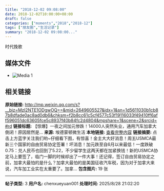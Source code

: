 ```yaml
---
title: "2018-12-02 09:08:00"
date: 2018-12-02T10:00:00+08:00
draft: false
categories: ["moments","2018","2018-12"]
tags: ["朋友圈","生活记录"]
summary: "2018-12-02 09:08:00..."
---
```


时代挽歌

## 媒体文件

- ![Media 1](/Moments/photos/2018-12-02/201812020908000.jpg)

## 相关链接

**原始链接:** http://mp.weixin.qq.com/s?__biz=MzI2NTE1ODgwOQ==&mid=2649605527&idx=1&sn=1d5611030b1cb87b8dfade0ac8ad0db6&chksm=f2b8cc61c5cf4577c53f19116033f49410ff6aff596051dc63605fce5c8937f40b84fc2d4804&mpshare=1&scene=2&srcid=#rd
**链接标题:** 【惊爆】一夜之间加元惨跌！14000人突然失业，通用汽车加拿大倒闭！原因居然是…
**来源:** 埃德蒙顿微生活
**本地链接:** [查看完整内容](/link_content/2018/12/2018-12-02/link_content/)
**链接摘要:** 点击上方蓝字关注我们哟~仔细看下图，有惊喜！金主大大好消息！周五USMCA最新三个国家的自由贸易协定签署！坏消息！加元跌至自6月以来最低！一度跌破0.75：兑人民币也回到了5.22，不少留学生这两天都在加紧换钱！新的USMCA协定马上要签了，临门一脚的时候却出了一件大事！还记得，签订自由贸易协定之前，加拿大最怕的是什么？加拿大最怕的是美国征收汽车税，因为对于加拿大来说，汽车加工业实在太重要了。加拿...
**包含图片:** 19 张

---

**帖子类型:** 3
**用户名:** chenxueyuan001
**处理时间:** 2025/8/28 21:02:20